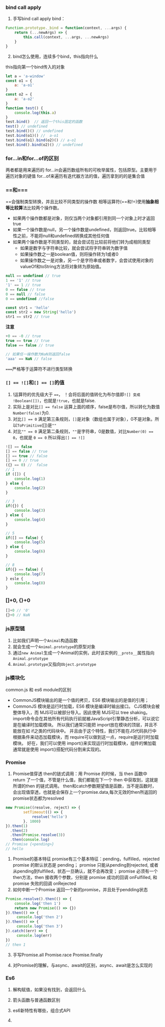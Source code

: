 ### bind call apply
1. 手写bind call apply
bind：
```js
Function.prototype._bind = function(context, ...args) {
    return (...newArgs) => {
        this.call(context, ...args, ...newArgs)
    }
}
```
2. bind怎么使用，连续多个bind，this指向什么

this指向第一个bind传入的对象
```js
let a = 'a-window'
const o1 = {
    a: 'a-o1'
}
const o2 = {
    a: 'a-o2'
}
function test() {
    console.log(this.a)
}
test.bind()  // 返回一个this固定的函数
test() // undefined
test.bind()() // undefined
test.bind(o1)() //  a-o1
test.bind(o1).bind(o2)() // a-o1
test.bind().bind(o2)() // undefined
```
### for...in和for...of的区别
两者都是用来遍历的
for...in会遍历数组所有的可枚举属性，包括原型。主要用于遍历对象的键值
for...of来遍历有迭代器方法的值，遍历拿到的的是集合值
### ==和===
==会强制类型转换，并且比较不同类型的操作数
相等运算符(==和!=)使用**抽象相等比较算**法比较两个操作数。
+ 如果两个操作数都是对象，则仅当两个对象都引用到同一个对象上时才返回true
+ 如果一个操作数是null，另一个操作数是undefined，则返回true。比较相等性之前，不能将null和undefined转换成其他任何值
+ 如果两个操作数是不同类型的，就会尝试在比较前将他们转为成相同类型
  + 如果是数字与字符串比较，就会尝试将字符串转为数字值
  + 如果操作数之一是boolean值，则将操作转为1或者0
  + 如果操作数之一是对象，另一个是字符串或者数字，会尝试使用对象的valueOf和toString方法将对象转为原始值。

```js
null == undefined // true
1 == '1' // true
'1' == 1 // true
0 == false // true
0 == null // false
0 == undefined //false

const str1 = 'hello'
const str2 = new String('hello') 
str1 == str2 // true
```
**注意**
```js
+0 == -0 // true
true == true // true
false == false // true

// 如果任一操作数为NaN则返回false
'aaa' == NaN // false
```
`===`严格等于运算符不进行类型转换

### `[] == ![]`和`[] == []`的值
1. !运算符的优先级大于 `==`， ！会将后面的值转化为布尔值即`![] 变成 !Boolean([])`，也就是`!true`，也就是false. 
2. 实际上是对比`[] == false`
运算上面的顺序，false是布尔值，所以转化为数值`Number(false)`为0.
3. 对比`[] == 0`
满足第三条规则，`[]`是对象（数组也属于对象），0不是对象。所以`ToPrimitive`([])是`""`
4. 对比`"" == 0`
满足第二条规则，`""`是字符串，0是数值，对比`Number(0) == 0`，也就是 `0 == 0`
所以得出`[] == ![]`

```js
![] == false
[] == false // true
[] == true // false
[] == 0 // true
({} == 0) //  false
// 1
if ([]) {
    console.log(1)
} else {
    console.log(2)
} 

// 3
if({}) {
    console.log(3)
} else {
    console.log(4)
}

// 5
if([] == false) {
    console.log(5)
} else {
    console.log(6)
}

// 8
if({} == false) {
    console.log(7)
} esle {
    console.log(8)
}
```
### []+0, {}+0
```js
[]+0 // '0'
{}+0 // NaN
```
### js原型链
1. 比如我们声明一个`Animal`构造函数
2. 就会生成一个`Animal.prototype`的原型对象
3. 通过`new Animal`生成一个Animal的实例，此时该实例的`__proto__`属性指向`Animal.prototype`
4. `Animal.prototype`又指向`Object.prototype` 
### js模块化
common.js 和 es6 module的区别
+ CommonJS模块输出的是一个值的拷贝，ES6 模块输出的是值的引用；
+ CommonJS 模块是运行时加载，ES6 模块是编译时输出接口。
CJS模块会被整体导入，而 MJS可以被部分导入。因此使用 MJS可以 tree shaking。
import命令会在其他所有代码执行前就被JavaScript引擎静态分析，可以说它是在编译时加载模块。
所以我们通常只能把 import放在模块的顶层，并且不能放在如 if之类的代码块中。
并且由于这个特性，我们不能在JS代码执行中根据条件来动态加载模块，而 require可以做到这一点，require是运行时加载模块。
好在，我们可以使用 import()来实现运行时加载模块，组件的懒加载通常就是使用 import()搭配代码分割来实现的。

### Promise
1. Promise值穿透
then的链式调用：用 Promise 的时候，当 then 函数中 return 了一个值，不管是什么值，我们都能在下一个 then 中获取到，这就是所谓的then 的链式调用。
then和catch参数期望值是函数，当不是函数时，会出现值穿透，也就是会保存上一个promise.data,每次无效的then所返回的promise状态都为resolved
```js
new Promise((resolve, reject) => {
        setTimeout(() => {
            resolve('hello')
        }, 1000)
}).then(1)
  .then(2)
  .then(Promise.resolve(3))
  .then(console.log)
// Promise {<pending>}
// hello
```
1. Promise的基本特征
promise有三个基本特征：pending，fulfilled，rejected
promise 的默认状态是 pending；
promise 只能从pending到rejected, 或者从pending到fulfilled，状态一旦确认，就不会再改变；
promise 必须有一个then方法，then 接收两个参数，分别是 promise 成功的回调 onFulfilled, 和 promise 失败的回调 onRejected
2. 如何中断一个Promise
返回一个新的promise，并且处于pendding状态
```js
Promise.resolve().then(() => {
    console.log('then 1')
    return new Promise(() => {})
}).then(() => {
     console.log('then 2')   
}).then(() => {
     console.log('then 3')   
}).catch((err) => {
     console.log(err)   
})
// then 1

```

3. 手写Promise.all Promise.race Promise.finally


4. 对Promise的理解，与async、await的区别，async、await是怎么实现的

### Es6
1. 解构赋值，如果没有找到，会返回什么

2. 箭头函数与普通函数区别

3. es6新特性有哪些，组合式API

4. 
